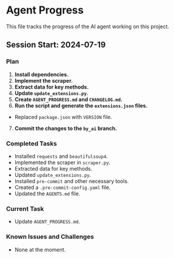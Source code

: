 # Agent Progress

This file tracks the progress of the AI agent working on this project.

## Session Start: 2024-07-19

### Plan
1.  **Install dependencies.**
2.  **Implement the scraper.**
3.  **Extract data for key methods.**
4.  **Update `update_extensions.py`.**
5.  **Create `AGENT_PROGRESS.md` and `CHANGELOG.md`.**
6.  **Run the script and generate the `extensions.json` files.**
*   Replaced `package.json` with `VERSION` file.
7.  **Commit the changes to the `by_ai` branch.**

### Completed Tasks
*   Installed `requests` and `beautifulsoup4`.
*   Implemented the scraper in `scraper.py`.
*   Extracted data for key methods.
*   Updated `update_extensions.py`.
*   Installed `pre-commit` and other necessary tools.
*   Created a `.pre-commit-config.yaml` file.
*   Updated the `AGENTS.md` file.

### Current Task
*   Update `AGENT_PROGRESS.md`.

### Known Issues and Challenges
*   None at the moment.
